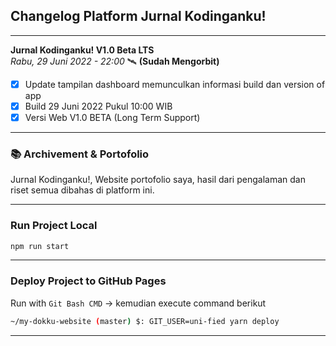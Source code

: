 ## Changelog Platform Jurnal Kodinganku!
<hr />

**Jurnal Kodinganku! V1.0 Beta LTS**<br />
*Rabu, 29 Juni 2022 - 22:00* 🛰️ **(Sudah Mengorbit)**
- [x] Update tampilan dashboard memunculkan informasi build dan version of app
- [x] Build 29 Juni 2022 Pukul 10:00 WIB
- [x] Versi Web V1.0 BETA (Long Term Support)

<hr />

### :books: Archivement & Portofolio
Jurnal Kodinganku!, Website portofolio saya, hasil dari pengalaman dan riset semua dibahas di platform ini.

<hr />

### Run Project Local

```.bash
npm run start
```

<hr />

### Deploy Project to GitHub Pages
Run with `Git Bash CMD` -> kemudian execute command berikut

```.bash
~/my-dokku-website (master) $: GIT_USER=uni-fied yarn deploy
```
<hr />